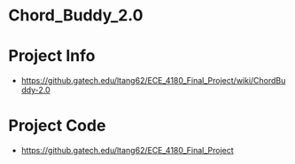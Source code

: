 # Chord_Buddy_2.0

# Project Info
  - https://github.gatech.edu/ltang62/ECE_4180_Final_Project/wiki/ChordBuddy-2.0
# Project Code
  - https://github.gatech.edu/ltang62/ECE_4180_Final_Project
